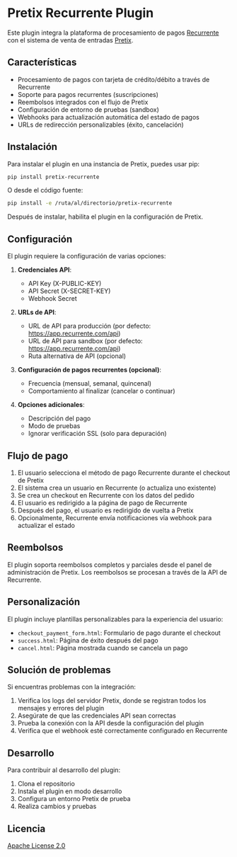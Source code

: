 # Pretix Recurrente Plugin

Este plugin integra la plataforma de procesamiento de pagos [Recurrente](https://recurrente.com/) con el sistema de venta de entradas [Pretix](https://pretix.eu/).

## Características

- Procesamiento de pagos con tarjeta de crédito/débito a través de Recurrente
- Soporte para pagos recurrentes (suscripciones)
- Reembolsos integrados con el flujo de Pretix
- Configuración de entorno de pruebas (sandbox)
- Webhooks para actualización automática del estado de pagos
- URLs de redirección personalizables (éxito, cancelación)

## Instalación

Para instalar el plugin en una instancia de Pretix, puedes usar pip:

```bash
pip install pretix-recurrente
```

O desde el código fuente:

```bash
pip install -e /ruta/al/directorio/pretix-recurrente
```

Después de instalar, habilita el plugin en la configuración de Pretix.

## Configuración

El plugin requiere la configuración de varias opciones:

1. **Credenciales API**: 
   - API Key (X-PUBLIC-KEY)
   - API Secret (X-SECRET-KEY)
   - Webhook Secret

2. **URLs de API**:
   - URL de API para producción (por defecto: https://app.recurrente.com/api)
   - URL de API para sandbox (por defecto: https://app.recurrente.com/api)
   - Ruta alternativa de API (opcional)

3. **Configuración de pagos recurrentes (opcional)**:
   - Frecuencia (mensual, semanal, quincenal)
   - Comportamiento al finalizar (cancelar o continuar)

4. **Opciones adicionales**:
   - Descripción del pago
   - Modo de pruebas
   - Ignorar verificación SSL (solo para depuración)

## Flujo de pago

1. El usuario selecciona el método de pago Recurrente durante el checkout de Pretix
2. El sistema crea un usuario en Recurrente (o actualiza uno existente) 
3. Se crea un checkout en Recurrente con los datos del pedido
4. El usuario es redirigido a la página de pago de Recurrente
5. Después del pago, el usuario es redirigido de vuelta a Pretix
6. Opcionalmente, Recurrente envía notificaciones vía webhook para actualizar el estado

## Reembolsos

El plugin soporta reembolsos completos y parciales desde el panel de administración de Pretix. Los reembolsos se procesan a través de la API de Recurrente.

## Personalización

El plugin incluye plantillas personalizables para la experiencia del usuario:
- `checkout_payment_form.html`: Formulario de pago durante el checkout
- `success.html`: Página de éxito después del pago
- `cancel.html`: Página mostrada cuando se cancela un pago

## Solución de problemas

Si encuentras problemas con la integración:

1. Verifica los logs del servidor Pretix, donde se registran todos los mensajes y errores del plugin
2. Asegúrate de que las credenciales API sean correctas
3. Prueba la conexión con la API desde la configuración del plugin
4. Verifica que el webhook esté correctamente configurado en Recurrente

## Desarrollo

Para contribuir al desarrollo del plugin:

1. Clona el repositorio
2. Instala el plugin en modo desarrollo
3. Configura un entorno Pretix de prueba
4. Realiza cambios y pruebas

## Licencia

[Apache License 2.0](LICENSE)
